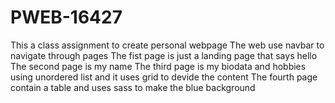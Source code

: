 # PWEB-16427


This a class assignment to create personal webpage
The web use navbar to navigate through pages
The fist page is just a landing page that says hello
The second page is my name
The third page is my biodata and hobbies using unordered list and it uses grid to devide the content
The fourth page contain a table and uses sass to make the blue background
